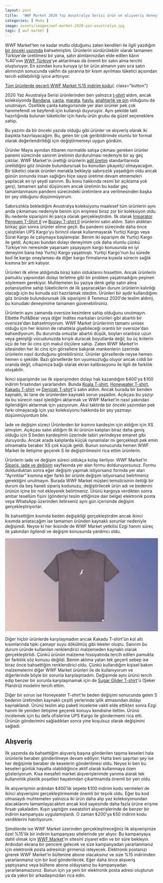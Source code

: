 ```yaml
---
layout: post
title:  "WWF Market 2020 Yaz Avustralya Serisi ürün ve alışveriş deneyimlerim"
categories: [ Moda ]
image: assets/images/wwf-market-2020-yaz-avustralya.jpg
tags: [ wwf market ]
---
```

WWF Market'ten ne kadar mutlu olduğumu zaten kendileri ile ilgili yazdığım [bir önceki yazımda](/wwf-market-urun-ve-alisveris-deneyimlerim/) bahsetmiştim. Ürünlerin sürdürülebilir olarak tamamen Türkiye'de üretilmesi bir yana, satın alımlarınızdan elde edilen kârın %40'ının [WWF Türkiye](https://www.wwf.org.tr/)'ye aktarılması da önemli bir satın alma tercihi oluşturuyor. En azından kuru kuruya iyi bir ürün almanın yanı sıra satın alımınızın sonucunda vakfın da yararına bir kısım ayrılması tüketici açısından tercih edilebilirliği iyice arttırıyor.

[Tüm ürünlerde geçerli WWF Market %15 indirim kodu](http://wwfmarket.refr.cc/tolgaaltas){: class="button"}

2020 Yaz Avustralya Serisi ürünlerinden ben yalnızca [t-shirt](https://wwfmarket.com/collections/t-shirt) aldım, ancak koleksiyonda [Bandana](https://wwfmarket.com/collections/bandana), [çanta](https://wwfmarket.com/collections/canta-1), [marata](https://wwfmarket.com/collections/matara), [havlu](https://wwfmarket.com/collections/havlu), [anahtarlık ve pin](http://web.archive.org/web/20201030044333/https://wwfmarket.com/collections/anahtarlik-pin) olduğunu da unutmayın. Özellikle çanta kategorisinde yer alan ürünler pek çok hanımefendi ve beyfendi için kullanışlı duyuruyor. Aynı şekilde tatil hazırlığında bulunan tüketiciler için havlu ürün grubu da güzel seçeneklere sahip.

Bu yazımı da bir önceki yazıda olduğu gibi ürünler ve alışveriş olarak iki başlıkta hazırlayacağım. Bu, gelen bir çok geribildirimde olumlu bir format olarak değerlendirildiği için değiştirmemeyi uygun gördüm.

Ürünler
Mayıs ayından itibaren normalde satışa çıkması gereken ürünler panemi sürecinde sanırım üretimin durdurulması nedeniyle bir ay geç çıktılar. WWF Market'in ürettiği ürünlerin [adil üretim](https://wwfmarket.com/pages/adil-uretim) standartlarında üretildiğini göz önünde bulundurursak bu konudan şikayetçi olmayacağım. Bir tüketici olarak ürünleri merakla bekleyip sabırsızlık yaşadığım oldu ancak günün sonunda insan sağlığını hiçe sayıp üretime devam etmemeleri yapılacak en iyi şeydi sanırım. Bu konu hakkında resmi bir açıklama yok gerçi, tamamen şahsi düşüncem ancak üretimin bu kadar geç tamamlanmasını pandemi sürecindeki üretimlere ara verilmesinden başka bir şey olduğunu düşünmüyorum.

Sabırsızlıkla beklediğim Avustralya koleksiyonu maalesef tüm ürünlerin aynı anda çıkmaması nedeniyle benim için erişmesi biraz zor bir koleksiyon oldu. Bu nedenle siparişimi iki parça olarak gerçekleştirdim. İlk olarak [İmparator Penguen T-Shirt II](https://wwfmarket.com/products/imparator-penguen-t-shirt-ii) ve [Bozayı T-shirt II](https://wwfmarket.com/products/bozayi-t-shirt-ii) ürünlerini satın aldım. Satın aldıktan birkaç gün sonra ürünler elime geçti. Bu pandemi sürecinde daha önce çalıştıkları UPS Kargo'yu birincil olarak kullanmayarak Yurtiçi Kargo veya Sürat Kargo ile çalışmaya başlamışlar. Benim iki siparişim de Yurtiçi Kargo ile geldi. Açıkçası bundan dolayı deneyimim çok daha olumlu çünkü Türkiye'nin neresinde yaşarsam yaşayayım kargo konusunda en iyi deneyimi bana hep Yurtiçi Kargo yaşatmıştı. Yurtiçi Kargo'nun bu sürede kod ile kargo onaylaması da diğer kargo firmalarına kıyasla sürecin sağlık kısmına bir artı katıyor.

Ürünleri ilk elime aldığımda biraz kalın olduklarını hissettim. Ancak ürünlerin pamuklu yapısından dolayı terletme gibi bir problem yaşatmadığını peşinen söylemem gerekiyor. Muhtemelen bu yazıya denk gelip satın alma potansiyeline sahip tüketicilerin de ilk şaşıracakları durum ürünlerin kalınlığı olacağı için bu konuda sizi hazırlamak istedim. Ürünleri bir aydır kullandığımı göz önünde bulundurursak (ilk siparişimi 8 Temmuz 2020'de teslim aldım), bu konudaki deneyimime tamamen güvenebilirsiniz.

Ürünlerin aynı zamanda oversize kesimlere sahip olduğunu unutmayın. Elbette Pull&Bear veya diğer Inditex markaları ürünleri gibi abartılı bir oversize'dan bahsetmiyorum. WWF Market ürünlerinin tamamı unisex olduğu için her ikisinin de rahatlıkla giyebileceği orantılı bir oversize'dan bahsediyorum. Bu durumda omuzlar abartılı düşük, boyları orantısız uzun veya genişliği vücudunuzda kırışık duracak boyutlarda değil, bu üç kriterin üçü de her iki cins için makul ölçülere sahip. Zaten WWF Market'in sitesinden her iki cins için görsellere bakarak mankenlerin üzerinde ürünlerin nasıl durduğunu görebilirsiniz. Ürünler görsellerde neyse hemen hemen o şekilde. Bazı görsellerde ton uyumsuzluğu oluyor ancak ciddi bir oranda değil, cihazınıza bağlı olarak ekran kalibrasyonu ile ilgili de farklılık oluşabilir.

İkinci siparişimde ise ilk siparişimden dolayı hak kazandığım ₺400'ya ₺100 indirim fırsatından yararlandım. Bunda [Koala T-shirt](https://wwfmarket.com/products/koala-t-shirt), [Honeyeater T-shirt](https://wwfmarket.com/products/honey-eater-t-shirt), [Kakadu T-shirt](https://wwfmarket.com/products/kakadu-t-shirt-1) ve [Denizatı T-shirt](https://wwfmarket.com/products/deniz-ati-t-shirt)'ü satın aldım. Ancak burada bir benden kaynaklı, iki tane de ürünlerden kaynaklı sorun yaşadım. Açıkçası bu yazıyı da bu sürecin nasıl işlediğini aktarmak ve WWF Market'in nasıl yakından ilgilendiğini aktarmak için yazıyorum. Aksi taktirde bir önceki yazımdan pek farkı olmayacağı için yaz koleksiyonu hakkında bir şey yazmayı düşünmüyordum bile.

İade ve değişim süreci
Ürünlerden bir kısmını kardeşim için aldığım için XS almıştım. Açıkçası satın aldığım ilk iki ürünün kalıpları biraz daha geniş olduğu için S beden kardeşimin üzerinde tabiri yerindeyse emanet gibi duruyordu. Ancak arada kalıplarda küçük oynamalar mı gerçekleşti pek emin olmamakla beraber XS çok küçük geldi. Bunun sonucunda hemen WWF Market ile iletişime geçerek S ile değiştirilmesini rica ettim ürünlerin.

Ürünlerin iade ve değişim süreci oldukça kolay ilerliyor. WWF Market'in [Sipariş, iade ve değişim](https://wwfmarket.com/pages/siparis-iade-ve-degisim) sayfasında yer alan formu dolduruyorsunuz. Formu doldurduktan sonra eğer değişim yapmak istiyorsanız formda yer alan "Ayrıntılar" kısmına eğer farklı bir ürünle değişim istiyorsanız belirtmeniz gerektiğini unutmayın. Burada WWF Market müşteri temsilcisinin ilettiği bir durum da beş haneli sipariş kodunuzu, değiştirilecek ürün adı ve bedenini ürünün içine bir not ekleyerek belirtmeniz. Ürünü kargoya verdikten sonra ambar tesellüm fişini (gönderiyi tesim ettiğinize dair belge) elektronik posta veya WhatsApp üzerinden iletirseniz aynı gün içerisinde değişim gerçekleştiriyorlar.

İlk bahsettiğim kısımda beden değişikliği gerçekleştirdim ancak ikinci kısımda anlatacağım ise tamamen üründen kaynaklı sorunlar nedeniyle değişimdi. Neyse ki her ikisinde de WWF Market yetkilisi Ezgi hanım süreç ile yakından ilgilendi ve değişim konusunda yardımcı oldu.

![WWF Market 2020 Yaz Avustralya Serisi Kakadu T-shirt](/assets/images/wwf-market-kakadu.jpg)

Diğer hiçbir ürünlerde karşılaşmadım ancak Kakadu T-shirt'ün kol altı kısımlarında tıpkı çamaşır suyu dökülmüş gibi lekeler oluştu. Sanırım bu durum üründe kullanılan renklendirici malzemeden kaynaklı olarak gerçekleştirildi. Çünkü ürünün malzeme hissiyatında tercih edilen pamukta bir farklılık söz konusu değildi. Benim aklıma yatan tek geçerli sebep ise biraz önce bahsettiğim renklendirici oldu. Çünkü kullandığım kişisel bakım malzemelerini diğer WWF Market ürünleri ile de kullanıyorum ve diğerlerinde böyle bir sorunla karşılaşmadım. Değişimde aynı ürünü tercih edip benzer bir sorunla karşılaşmamak için de [Sugar Glider T-shirt](https://wwfmarket.com/products/sugar-glider-t-shirt)'ü (Şeker Planörü) modelini tercih ettim.

Diğer bir sorun ise Honeyeater T-shirt'te beden değişimi sonucunda gelen S bedenin üretimden kaynaklı çeşitli yerlerinde iplik atmasından dolayı kaynaklandı. Ürünü teslim alıp paketi inceleme vakti elde ettikten sonra Ezgi hanım ile yeniden iletişime geçerek konuyu kendisine ilettim. Ürünü incelemek için bu defa ofislerine UPS Kargo ile göndermemi rica etti. Ürünün gönderimini sağladıktan sonra yine koşulsuz olarak değişimini sağladı.

## Alışveriş
İlk yazımda da bahsettiğim alışveriş başına gönderilen taşıma keseleri hala ürünlerle beraber gönderilmeye devam ediliyor. Hatta beni şaşırtan şey ise her değişimle beraber de keselerin gönderilmesi oldu. Neyse ki ben bu keseleri günlük hayatta olabildiğince aktif olarak kullanmaya özen gösteriyorum. Kısa mesafeli market alışverişlerimde yanıma alarak tek kullanımlık plastik poşetleri hayatımdan çıkartmamda önemli bir yeri oldu.

İlk alışverişimin ardından ₺400'lık sepete ₺100 indirim kodu vermeleri de ikinci alışverişimi gerçekleştirmemde önemli bir teşvik oldu. Eğer bu kod olmasaydı muhtemelen yalnızca iki ürün daha alıp yaz koleksiyonundan alacaklarımı tamamlayacaktım ancak kod sayesinde daha fazla ürüne erişme fırsatı yakaladım. Kışın yaptığım sweatshirt alışverişlerinde de benzer bir indirim kampanyası uygulamışlardı. O zaman ₺200'ya ₺50 indirim kodu verdiklerini hatırlıyorum.

Şimdilerde ise WWF Market üzerinden gerçekleştireceğiniz ilk alışverişinize özel %15'lik bir indirim kampanyası sitelerinde yer alıyor. Bu kampanyaya dahil olmak için [WWF Market](https://wwfmarket.com/)'in sitesini ziyaret edin ve bir süre bekleyin. Ardından ekrana bir pencere gelecek ve size kampanyadan yararlanmanız için elektronik posta adresinizi girmenizi isteyecek. Elektronik postanızı girerek WWF Market'in bültenine abone olacaksınız ve size %15 indirimden yararlanmanız için bir kod gönderilecek. Eğer daha önce alışveriş yaptıysanız veya bültene abone olduysanız bu kampanyadan yararlanamazsınız. Bunun için ya yeni bir elektronik posta adresi oluşturun ya da yakın bir arkadaşınızdan rica edin.
